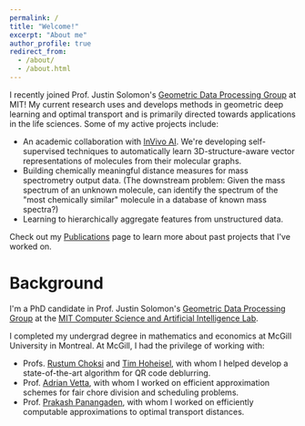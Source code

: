 ```yaml
---
permalink: /
title: "Welcome!"
excerpt: "About me"
author_profile: true
redirect_from: 
  - /about/
  - /about.html
---
```


I recently joined Prof. Justin Solomon's [Geometric Data Processing Group](https://groups.csail.mit.edu/gdpgroup/) at MIT! My current research uses and develops methods in geometric deep learning and optimal transport and is primarily directed towards applications in the life sciences. Some of my active projects include:

- An academic collaboration with [InVivo AI](https://www.invivoai.com/). We're developing self-supervised techniques to automatically learn 3D-structure-aware vector representations of molecules from their molecular graphs.
- Building chemically meaningful distance measures for mass spectrometry output data. (The downstream problem: Given the mass spectrum of an unknown molecule, can identify the spectrum of the "most chemically similar" molecule in a database of known mass spectra?)
- Learning to hierarchically aggregate features from unstructured data.

Check out my [Publications](https://cscarv.github.io/publications) page to learn more about past projects that I've worked on.

Background
======
I'm a PhD candidate in Prof. Justin Solomon's [Geometric Data Processing Group](https://groups.csail.mit.edu/gdpgroup/) at the [MIT Computer Science and Artificial Intelligence Lab](https://www.csail.mit.edu/).

I completed my undergrad degree in mathematics and economics at McGill University in Montreal. At McGill, I had the privilege of working with:

- Profs. [Rustum Choksi](http://www.math.mcgill.ca/rchoksi/) and [Tim Hoheisel](http://www.math.mcgill.ca/hoheisel/), with whom I helped develop a state-of-the-art algorithm for QR code deblurring.
- Prof. [Adrian Vetta](http://www.math.mcgill.ca/vetta/), with whom I worked on efficient approximation schemes for fair chore division and scheduling problems.
- Prof. [Prakash Panangaden](https://www.cs.mcgill.ca/~prakash/), with whom I worked on efficiently computable approximations to optimal transport distances.
